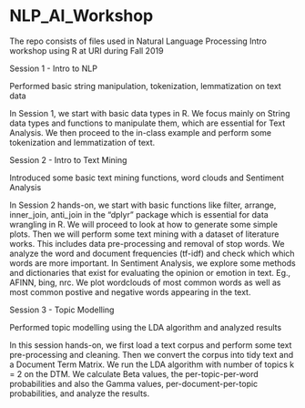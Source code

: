 # NLP_AI_Workshop
The repo consists of files used in Natural Language Processing Intro workshop using R at URI during Fall 2019

Session 1 - Intro to NLP

Performed basic string manipulation, tokenization, lemmatization on text data

In Session 1, we start with basic data types in R. We focus mainly on String data types and functions to manipulate them, which are essential for Text Analysis. We then proceed to the in-class example and perform some tokenization and lemmatization of text.

Session 2 - Intro to Text Mining

Introduced some basic text mining functions, word clouds and Sentiment Analysis

In Session 2 hands-on, we start with basic functions like filter, arrange, inner_join, anti_join in the “dplyr” package which is essential for data wrangling in R. We will proceed to look at how to generate some simple plots. Then we will perform some text mining with a dataset of literature works. This includes data pre-processing and removal of stop words. We analyze the word and document frequencies (tf-idf) and check which which words are more important. In Sentiment Analysis, we explore some methods and dictionaries that exist for evaluating the opinion or emotion in text. Eg., AFINN, bing, nrc. We plot wordclouds of most common words as well as most common postive and negative words appearing in the text.

Session 3 - Topic Modelling

Performed topic modelling using the LDA algorithm and analyzed results

In this session hands-on, we first load a text corpus and perform some text pre-processing and cleaning.
Then we convert the corpus into tidy text and a Document Term Matrix.
We run the LDA algorithm with number of topics k = 2 on the DTM. We calculate Beta values, the per-topic-per-word probabilities and 
also the Gamma values, per-document-per-topic probabilities, and analyze the results.

